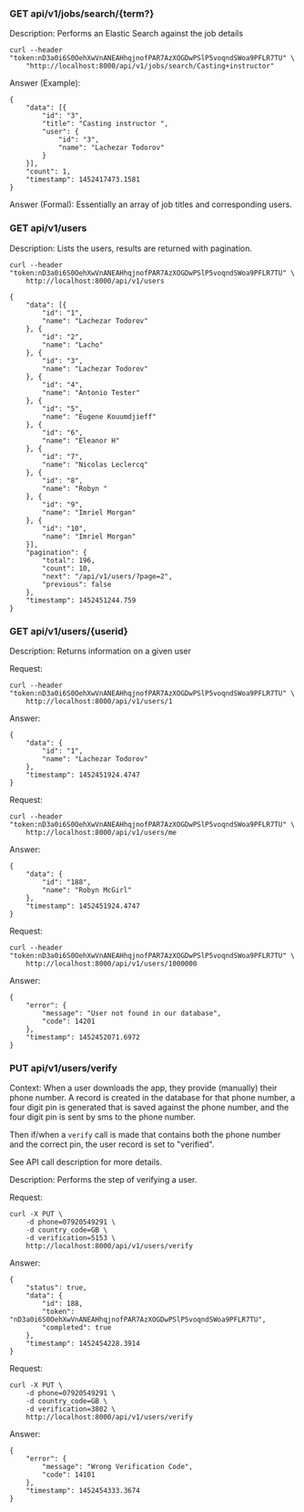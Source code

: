 ### GET api/v1/jobs/search/{term?}

Description: Performs an Elastic Search against the job details

```
curl --header "token:nD3a0i6S0OehXwVnANEAHhqjnofPAR7AzXOGDwPSlP5voqndSWoa9PFLR7TU" \
    "http://localhost:8000/api/v1/jobs/search/Casting+instructor"
```

Answer (Example):

```
{
    "data": [{
        "id": "3",
        "title": "Casting instructor ",
        "user": {
            "id": "3",
            "name": "Lachezar Todorov"
        }
    }],
    "count": 1,
    "timestamp": 1452417473.1581
}
```

Answer (Formal): Essentially an array of job titles and corresponding users.

### GET api/v1/users

Description: Lists the users, results are returned with pagination.

```
curl --header "token:nD3a0i6S0OehXwVnANEAHhqjnofPAR7AzXOGDwPSlP5voqndSWoa9PFLR7TU" \
    http://localhost:8000/api/v1/users
```

```
{
	"data": [{
		"id": "1",
		"name": "Lachezar Todorov"
	}, {
		"id": "2",
		"name": "Lacho"
	}, {
		"id": "3",
		"name": "Lachezar Todorov"
	}, {
		"id": "4",
		"name": "Antonio Tester"
	}, {
		"id": "5",
		"name": "Eugene Kouumdjieff"
	}, {
		"id": "6",
		"name": "Eleanor H"
	}, {
		"id": "7",
		"name": "Nicolas Leclercq"
	}, {
		"id": "8",
		"name": "Robyn "
	}, {
		"id": "9",
		"name": "Imriel Morgan"
	}, {
		"id": "10",
		"name": "Imriel Morgan"
	}],
	"pagination": {
		"total": 196,
		"count": 10,
		"next": "/api/v1/users/?page=2",
		"previous": false
	},
	"timestamp": 1452451244.759
}
```

### GET api/v1/users/{userid}

Description: Returns information on a given user

Request:

```
curl --header "token:nD3a0i6S0OehXwVnANEAHhqjnofPAR7AzXOGDwPSlP5voqndSWoa9PFLR7TU" \
    http://localhost:8000/api/v1/users/1
```

Answer:

```
{
	"data": {
		"id": "1",
		"name": "Lachezar Todorov"
	},
	"timestamp": 1452451924.4747
}
```

Request:

```
curl --header "token:nD3a0i6S0OehXwVnANEAHhqjnofPAR7AzXOGDwPSlP5voqndSWoa9PFLR7TU" \
    http://localhost:8000/api/v1/users/me
```

Answer:

```
{
	"data": {
		"id": "188",
		"name": "Robyn McGirl"
	},
	"timestamp": 1452451924.4747
}
```

Request:

```
curl --header "token:nD3a0i6S0OehXwVnANEAHhqjnofPAR7AzXOGDwPSlP5voqndSWoa9PFLR7TU" \
    http://localhost:8000/api/v1/users/1000000
```

Answer:

```
{
	"error": {
		"message": "User not found in our database",
		"code": 14201
	},
	"timestamp": 1452452071.6972
}
```

### PUT api/v1/users/verify

Context: When a user downloads the app, they provide (manually) their phone number. A record is created in the database for that phone number, a four digit pin is generated that is saved against the phone number, and the four digit pin is sent by sms to the phone number. 

Then if/when a `verify` call is made that contains both the phone number and the correct pin, the user record is set to "verified".

See API call description for more details.

Description: Performs the step of verifying a user.

Request: 

```
curl -X PUT \
    -d phone=07920549291 \
    -d country_code=GB \
    -d verification=5153 \
    http://localhost:8000/api/v1/users/verify
```
Answer:

```
{
	"status": true,
	"data": {
		"id": 188,
		"token": "nD3a0i6S0OehXwVnANEAHhqjnofPAR7AzXOGDwPSlP5voqndSWoa9PFLR7TU",
		"completed": true
	},
	"timestamp": 1452454228.3914
}
```

Request: 

```
curl -X PUT \
    -d phone=07920549291 \
    -d country_code=GB \
    -d verification=3802 \ 
    http://localhost:8000/api/v1/users/verify
```

Answer:

```
{
	"error": {
		"message": "Wrong Verification Code",
		"code": 14101
	},
	"timestamp": 1452454333.3674
}
```